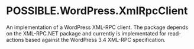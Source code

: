 POSSIBLE.WordPress.XmlRpcClient
===============================

An implementation of a WordPress XML-RPC client. The package depends on the XML-RPC.NET package and currently is implementated for read-actions based against the WordPress 3.4 XML-RPC specification.
